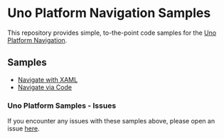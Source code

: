 # Uno Platform Navigation Samples

This repository provides simple, to-the-point code samples for the [Uno Platform Navigation](https://platform.uno/docs/articles/external/uno.extensions/doc/Learn/Navigation/NavigationOverview.html).

## Samples

- [Navigate with XAML]()
- [Navigate via Code]()

### Uno Platform Samples - Issues
If you encounter any issues with these samples above, please open an issue [here](https://github.com/unoplatform/Uno.Samples/issues/new).